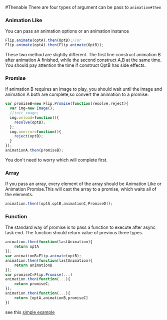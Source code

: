 #Thenable
There are four types of argument can be pass to `animation#then`
### Animation Like
You can pass an animation options or an animation instance
```` js
Flip.animate(optA).then(OptB);//or
Flip.animate(optA).then(Flip.animate(OptB));
````
These two method are slightly different. The first line construct animation B after animation A finished, while the second construct A,B at the same time.
You should pay attention the time if construct OptB has side effects.
### Promise
If animation B requires an image to play, you should wait until the image and animation A both are complete,so convert the animation to a promise.
```` js
var promiseB=new Flip.Promise(function(resolve,reject){
  var img=new Image();
  //init image;
  img.onload=function(){
    resolve(optB);
  };
  img.onerror=function(){
    reject(optB);
  }
});
animationA.then(promiseB);
````
You don't need to worry which will complete first.
### Array
If you pass an array, every element of the array should be Animation Like or Animation Promise.This will cast the array to a promise,
which waits all of the elements.
````js
animation.then([optA,optB,animationC,PromiseD]);
````
### Function
The standard way of promise is to pass a function to execute after async task end. The function should return value of previous three types.
````js
animation.then(function(lastAnimation){
    return optA
});
var animationB=Flip.animate(optB);
animation.then(function(lastAnimation){
    return animationB
});
var promiseC=Flip.Promise(...)
animation.then(function(...){
    return promiseC;
});
animation.then(function(...){
    return [optA,animationB,promiseC]
})
````

see this [simple example](../demo/basic.html)